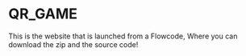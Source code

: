 # QR_GAME
This is the website that is launched from a Flowcode, Where you can download the zip and the source code!
